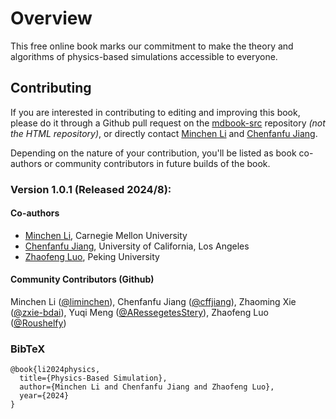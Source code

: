 # Overview

This free online book marks our commitment to make the theory and algorithms of physics-based simulations accessible to everyone.

## Contributing

If you are interested in contributing to editing and improving this book, please do it through a Github pull request on the [mdbook-src](https://github.com/phys-sim-book/mdbook-src) repository *(not the HTML repository)*, or directly contact [Minchen Li](https://www.cs.cmu.edu/~minchenl/) and [Chenfanfu Jiang](https://www.math.ucla.edu/~cffjiang/).

Depending on the nature of your contribution, you'll be listed as book co-authors or community contributors in future builds of the book.

### Version 1.0.1 (Released 2024/8): 

#### Co-authors

- [Minchen Li](https://www.cs.cmu.edu/~minchenl/), Carnegie Mellon University
- [Chenfanfu Jiang](https://www.math.ucla.edu/~cffjiang/), University of California, Los Angeles
- [Zhaofeng Luo](https://roushelfy.github.io/), Peking University

#### Community Contributors (Github)

Minchen Li ([@liminchen](https://github.com/liminchen)), Chenfanfu Jiang ([@cffjiang](https://github.com/cffjiang)), Zhaoming Xie ([@zxie-bdai](https://github.com/zxie-bdai)), Yuqi Meng ([@ARessegetesStery](https://github.com/ARessegetesStery)), Zhaofeng Luo ([@Roushelfy](https://github.com/Roushelfy))

### BibTeX 

```
@book{li2024physics,
  title={Physics-Based Simulation},
  author={Minchen Li and Chenfanfu Jiang and Zhaofeng Luo},
  year={2024}
}
```